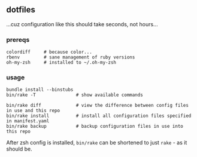 dotfiles
--------

...cuz configuration like this should take seconds, not hours...

### prereqs

    colordiff     # because color...
    rbenv         # sane management of ruby versions
    oh-my-zsh     # installed to ~/.oh-my-zsh


### usage

    bundle install --binstubs
    bin/rake -T               # show available commands

    bin/rake diff             # view the difference between config files in use and this repo
    bin/rake install          # install all configuration files specified in manifest.yaml
    bin/rake backup           # backup configuration files in use into this repo

After zsh config is installed, `bin/rake` can be shortened to just `rake` - as it should be.
